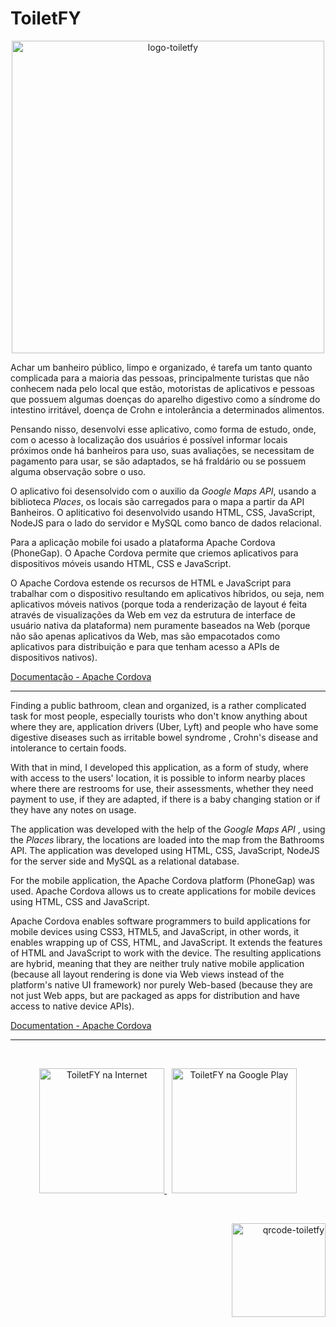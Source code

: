 # ToiletFY
<p align="center"><img src="https://i.imgur.com/TowdGDq.png" width="500" title="ToiletFY" alt="logo-toiletfy"/></p>
 
<p>
 Achar um banheiro público, limpo e organizado, é tarefa um tanto quanto complicada para a maioria das pessoas, principalmente turistas que não conhecem nada pelo local que estão, motoristas de aplicativos e pessoas que possuem algumas doenças do aparelho digestivo como a síndrome do intestino irritável, doença de Crohn e intolerância a determinados alimentos.
</p>

<p> Pensando nisso, desenvolvi esse aplicativo, como forma de estudo, onde, com o acesso à localização dos usuários é possível informar locais próximos onde há banheiros para uso, suas avaliações, se necessitam de pagamento para usar, se são adaptados, se há fraldário ou se possuem alguma observação sobre o uso.</p>

<p>
 O aplicativo foi desensolvido com o auxilio da <i>Google Maps API</i>, usando a biblioteca <i>Places</i>, os locais são carregados para o mapa a partir da API Banheiros. O apliticativo foi desenvolvido usando HTML, CSS, JavaScript, NodeJS para o lado do servidor e MySQL como banco de dados relacional.
</p>
 
 <p>
 Para a aplicação mobile foi usado a plataforma Apache Cordova (PhoneGap). O Apache Cordova permite que criemos aplicativos para dispositivos móveis usando HTML, CSS e JavaScript. 
 </p>
 
 <p>
 O Apache Cordova estende os recursos de HTML e JavaScript para trabalhar com o dispositivo resultando em aplicativos híbridos, ou seja, nem aplicativos móveis nativos (porque toda a renderização de layout é feita através de visualizações da Web em vez da estrutura de interface de usuário nativa da plataforma) nem puramente baseados na Web (porque não são apenas aplicativos da Web, mas são empacotados como aplicativos para distribuição e para que tenham acesso a APIs de dispositivos nativos).
 
<a href="https://cordova.apache.org/docs/en/latest/">Documentação - Apache Cordova</a>
</p>

<hr>

<p>
Finding a public bathroom, clean and organized, is a rather complicated task for most people, especially tourists who don't know anything about where they are, application drivers (Uber, Lyft) and people who have some digestive diseases such as irritable bowel syndrome , Crohn's disease and intolerance to certain foods.
</p>
 
<p>
With that in mind, I developed this application, as a form of study, where with access to the users' location, it is possible to inform nearby places where there are restrooms for use, their assessments, whether they need payment to use, if they are adapted, if there is a baby changing station or if they have any notes on usage.
</p>

<p>
The application was developed with the help of the <i> Google Maps API </i>, using the <i> Places </i> library, the locations are loaded into the map from the Bathrooms API. The application was developed using HTML, CSS, JavaScript, NodeJS for the server side and MySQL as a relational database.
</p>

<p>
For the mobile application, the Apache Cordova platform (PhoneGap) was used. Apache Cordova allows us to create applications for mobile devices using HTML, CSS and JavaScript.
</p>

<p>
Apache Cordova enables software programmers to build applications for mobile devices using CSS3, HTML5, and JavaScript, in other words, 
it enables wrapping up of CSS, HTML, and JavaScript. It extends the features of HTML and JavaScript to work with the device. The resulting applications are hybrid, meaning that they are neither truly native mobile application (because all layout rendering is done via Web views instead of the platform's native UI framework) nor purely Web-based (because they are not just Web apps, but are packaged as apps for distribution and have access to native device APIs).
 
<a href="https://cordova.apache.org/docs/en/latest/">Documentation - Apache Cordova</a>
</p>

<hr>

<br>
<p align="center">
<a href="https://toiletfy.herokuapp.com"> <img src="https://i.imgur.com/3XmS5mN.png" width="200" target="_blank" title="ToiletFY na Internet"> </a> &nbsp
<a href="https://play.google.com/store/apps/details?id=io.cordova.toiletfy"/> <img src="https://i.imgur.com/RxkDApU.png" width="200" target="_blank" title="ToiletFY na Google Play"> </a> 
</p>
<br>
<p align="right"><img src="https://i.imgur.com/sQLv1cL.png" width="150" title="Aponte a câmera do seu celular" alt="qrcode-toiletfy"/></p>

